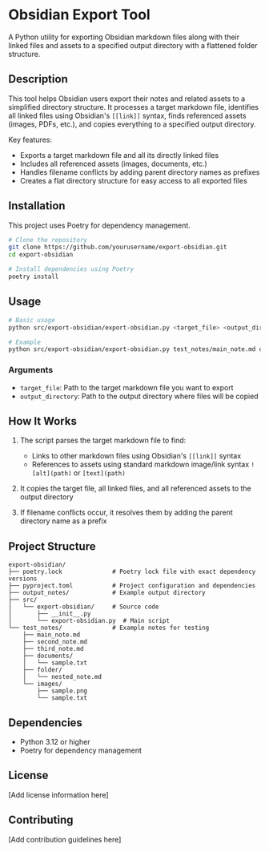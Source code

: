 # Obsidian Export Tool

A Python utility for exporting Obsidian markdown files along with their linked files and assets to a specified output directory with a flattened folder structure.

## Description

This tool helps Obsidian users export their notes and related assets to a simplified directory structure. It processes a target markdown file, identifies all linked files using Obsidian's `[[link]]` syntax, finds referenced assets (images, PDFs, etc.), and copies everything to a specified output directory.

Key features:
- Exports a target markdown file and all its directly linked files
- Includes all referenced assets (images, documents, etc.)
- Handles filename conflicts by adding parent directory names as prefixes
- Creates a flat directory structure for easy access to all exported files

## Installation

This project uses Poetry for dependency management.

```bash
# Clone the repository
git clone https://github.com/yourusername/export-obsidian.git
cd export-obsidian

# Install dependencies using Poetry
poetry install
```

## Usage

```bash
# Basic usage
python src/export-obsidian/export-obsidian.py <target_file> <output_directory>

# Example
python src/export-obsidian/export-obsidian.py test_notes/main_note.md output_notes/
```

### Arguments

- `target_file`: Path to the target markdown file you want to export
- `output_directory`: Path to the output directory where files will be copied

## How It Works

1. The script parses the target markdown file to find:
   - Links to other markdown files using Obsidian's `[[link]]` syntax
   - References to assets using standard markdown image/link syntax `![alt](path)` or `[text](path)`

2. It copies the target file, all linked files, and all referenced assets to the output directory

3. If filename conflicts occur, it resolves them by adding the parent directory name as a prefix

## Project Structure

```
export-obsidian/
├── poetry.lock              # Poetry lock file with exact dependency versions
├── pyproject.toml           # Project configuration and dependencies
├── output_notes/            # Example output directory
├── src/
│   └── export-obsidian/     # Source code
│       ├── __init__.py
│       └── export-obsidian.py  # Main script
└── test_notes/              # Example notes for testing
    ├── main_note.md
    ├── second_note.md
    ├── third_note.md
    ├── documents/
    │   └── sample.txt
    ├── folder/
    │   └── nested_note.md
    └── images/
        ├── sample.png
        └── sample.txt
```

## Dependencies

- Python 3.12 or higher
- Poetry for dependency management

## License

[Add license information here]

## Contributing

[Add contribution guidelines here]
